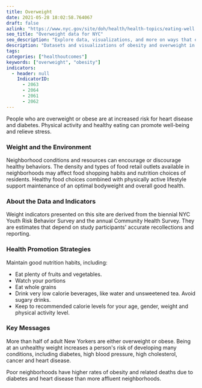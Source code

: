 ```yaml
---
title: Overweight
date: 2021-05-28 18:02:58.764067
draft: false
azlink: "https://www.nyc.gov/site/doh/health/health-topics/eating-well.page"
seo_title: "Overweight data for NYC"
seo_description: "Explore data, visualizations, and more on ways that environments shape health in New York City's neighborhoods."
description: "Datasets and visualizations of obesity and overweight in NYC."
tags:
categories: ["healthoutcomes"]
keywords: ["overweight", "obesity"]
indicators:
  - header: null
    IndicatorID:
      - 2063
      - 2064
      - 2061
      - 2062
---
```


People who are overweight or obese are at increased risk for heart disease and diabetes. Physical activity and healthy eating can promote well-being and relieve stress.

### Weight and the Environment

Neighborhood conditions and resources can encourage or discourage healthy behaviors. The density and types of food retail outlets available in neighborhoods may affect food shopping habits and nutrition choices of residents. Healthy food choices combined with physically active lifestyle support maintenance of an optimal bodyweight and overall good health.

### About the Data and Indicators

Weight indicators presented on this site are derived from the biennial NYC Youth Risk Behavior Survey and the annual Community Health Survey. They are estimates that depend on study participants' accurate recollections and reporting.

### Health Promotion Strategies

Maintain good nutrition habits, including:

- Eat plenty of fruits and vegetables.
- Watch your portions
- Eat whole grains
- Drink very low calorie beverages, like water and unsweetened tea. Avoid sugary drinks.
- Keep to recommended calorie levels for your age, gender, weight and physical activity level.

### Key Messages

More than half of adult New Yorkers are either overweight or obese. Being at an unhealthy weight increases a person's risk of developing many conditions, including diabetes, high blood pressure, high cholesterol, cancer and heart disease.

Poor neighborhoods have higher rates of obesity and related deaths due to diabetes and heart disease than more affluent neighborhoods.
